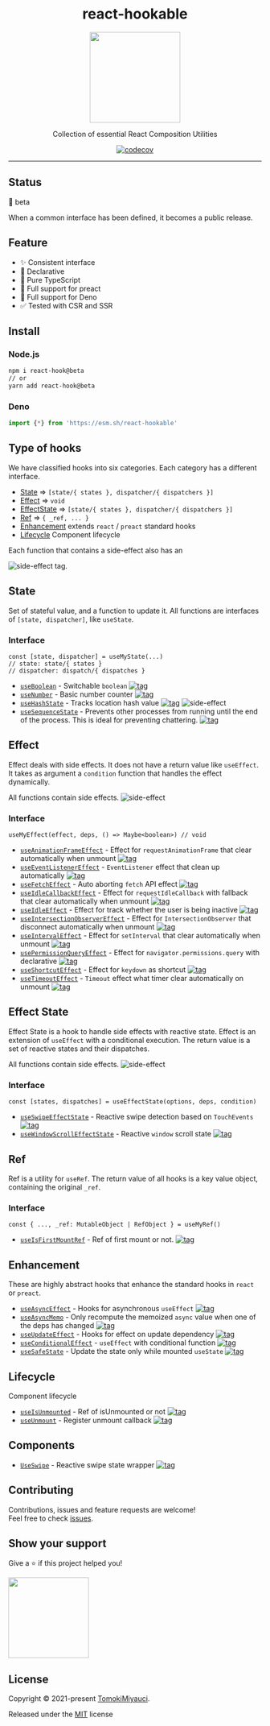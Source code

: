 <div align="center">

# react-hookable

<img width="180" src="https://res.cloudinary.com/dz3vsv9pg/image/upload/v1634554925/projects/react-hookable/logo.svg">

Collection of essential React Composition Utilities

[![codecov](https://codecov.io/gh/TomokiMiyauci/react-hookable/branch/main/graph/badge.svg?token=kb8KG2KSaR)](https://codecov.io/gh/TomokiMiyauci/react-hookable)

</div >

---

## Status

:seedling: beta

When a common interface has been defined, it becomes a public release.

## Feature

- :sparkles: Consistent interface
- :page_facing_up: Declarative
- :memo: Pure TypeScript
- :seedling: Full support for preact
- :green_heart: Full support for Deno
- :white_check_mark: Tested with CSR and SSR

## Install

### Node.js

```bash
npm i react-hook@beta
// or
yarn add react-hook@beta
```

### Deno

```ts
import {*} from 'https://esm.sh/react-hookable'
```

## Type of hooks

We have classified hooks into six categories.
Each category has a different interface.

- [State](#state) => `[state/{ states }, dispatcher/{ dispatchers }]`
- [Effect](#effect) => `void`
- [EffectState](#effect-state) => `[state/{ states }, dispatcher/{ dispatchers }]`
- [Ref](#ref) => `{ _ref, ... }`
- [Enhancement](#enhancement) extends `react` / `preact` standard hooks
- [Lifecycle](#lifecycle) Component lifecycle

Each function that contains a side-effect also has an

![side-effect](https://img.shields.io/badge/side%20effect-%F0%9F%92%A5-black) tag.

## State

Set of stateful value, and a function to update it. All functions are interfaces of `[state, dispatcher]`, like `useState`.

### Interface

```tsx
const [state, dispatcher] = useMyState(...)
// state: state/{ states }
// dispatcher: dispatch/{ dispatches }
```

- [`useBoolean`](docs/useBoolean.mdx) - Switchable `boolean` [![tag][demo]](https://react-hookable.vercel.app/?path=/story/state-useboolean)
- [`useNumber`](docs/useNumber.mdx) - Basic number counter [![tag][demo]](https://react-hookable.vercel.app/?path=/story/state-usenumber)
- [`useHashState`](docs/useHashState.mdx) - Tracks location hash value [![tag][demo]](https://react-hookable.vercel.app/?path=/story/stateset-usehashstate) ![side-effect](https://img.shields.io/badge/side%20effect-%F0%9F%92%A5-black)
- [`useSequenceState`](docs/useSequenceState.mdx) - Prevents other processes from running until the end of the process. This is ideal for preventing chattering. [![tag][demo]](https://react-hookable.vercel.app/?path=/story/stateset-usesequencestate)

## Effect

Effect deals with side effects. It does not have a return value like `useEffect`. It takes as argument a `condition` function that handles the effect dynamically.

All functions contain side effects. ![side-effect](https://img.shields.io/badge/side%20effect-%F0%9F%92%A5-black)

### Interface

```tsx
useMyEffect(effect, deps, () => Maybe<boolean>) // void
```

- [`useAnimationFrameEffect`](docs/useAnimationFrameEffect.mdx) - Effect for `requestAnimationFrame` that clear automatically when unmount [![tag][demo]](https://react-hookable.vercel.app/?path=/story/effect-useanimationframeeffect)
- [`useEventListenerEffect`](docs/useEventListenerEffect.mdx) - `EventListener` effect that clean up automatically [![tag][demo]](https://react-hookable.vercel.app/?path=/story/effect-useeventlistenereffect)
- [`useFetchEffect`](docs/useFetchEffect.mdx) - Auto aborting `fetch` API effect [![tag][demo]](https://react-hookable.vercel.app/?path=/story/effect-usefetcheffect)
- [`useIdleCallbackEffect`](docs/useIdleCallbackEffect.mdx) - Effect for `requestIdleCallback` with fallback that clear automatically when unmount [![tag][demo]](https://react-hookable.vercel.app/?path=/story/effect-useidlecallbackeffect)
- [`useIdleEffect`](docs/useIdleEffect.mdx) - Effect for track whether the user is being inactive [![tag][demo]](https://react-hookable.vercel.app/?path=/story/effect-useidleeffect)
- [`useIntersectionObserverEffect`](docs/useIntersectionObserverEffect.mdx) - Effect for `IntersectionObserver` that disconnect automatically when unmount [![tag][demo]](https://react-hookable.vercel.app/?path=/story/effect-useintersectionobservereffect)
- [`useIntervalEffect`](docs/useIntervalEffect.mdx) - Effect for `setInterval` that clear automatically when unmount [![tag][demo]](https://react-hookable.vercel.app/?path=/story/effect-useintervaleffect)
- [`usePermissionQueryEffect`](docs/usePermissionQueryEffect.mdx) - Effect for `navigator.permissions.query` with declarative [![tag][demo]](https://react-hookable.vercel.app/?path=/story/effect-usepermissionqueryeffect)
- [`useShortcutEffect`](docs/useShortcutEffect.mdx) - Effect for `keydown` as shortcut [![tag][demo]](https://react-hookable.vercel.app/?path=/story/effect-useshortcuteffect)
- [`useTimeoutEffect`](docs/useTimeoutEffect.mdx) - `Timeout` effect what timer clear automatically on unmount [![tag][demo]](https://react-hookable.vercel.app/?path=/story/effect-usetimeouteffect)

## Effect State

Effect State is a hook to handle side effects with reactive state. Effect is an extension of `useEffect` with a conditional execution.
The return value is a set of reactive states and their dispatches.

All functions contain side effects. ![side-effect](https://img.shields.io/badge/side%20effect-%F0%9F%92%A5-black)

### Interface

```tsx
const [states, dispatches] = useEffectState(options, deps, condition)
```

- [`useSwipeEffectState`](docs/useSwipeEffectState.mdx) - Reactive swipe detection based on `TouchEvents` [![tag][demo]](https://react-hookable.vercel.app/?path=/story/effectstate-useswipeeffectstate)
- [`useWindowScrollEffectState`](docs/useWindowScrollEffectState.mdx) - Reactive `window` scroll state [![tag][demo]](https://react-hookable.vercel.app/?path=/story/effectstate-usewindowscrolleffectstate)

## Ref

Ref is a utility for `useRef`. The return value of all hooks is a key value object, containing the original `_ref`.

### Interface

```tsx
const { ..., _ref: MutableObject | RefObject } = useMyRef()
```

- [`useIsFirstMountRef`](docs/useIsFirstMountRef.mdx) - Ref of first mount or not. [![tag][demo]](https://react-hookable.vercel.app/?path=/story/ref-useidfirstmountref)

## Enhancement

These are highly abstract hooks that enhance the standard hooks in `react` or `preact`.

- [`useAsyncEffect`](docs/useAsyncEffect.mdx) - Hooks for asynchronous `useEffect` [![tag][demo]](https://react-hookable.vercel.app/?path=/story/enhancement-useasynceffect)
- [`useAsyncMemo`](docs/useAsyncMemo.mdx) - Only recompute the memoized `async` value when one of the deps has changed [![tag][demo]](https://react-hookable.vercel.app/?path=/story/enhancement-useasyncmemo)
- [`useUpdateEffect`](docs/useUpdateEffect.mdx) - Hooks for effect on update dependency [![tag][demo]](https://react-hookable.vercel.app/?path=/story/enhancement-useupdateeffect)
- [`useConditionalEffect`](docs/useConditionalEffect.mdx) - `useEffect` with conditional function [![tag][demo]](https://react-hookable.vercel.app/?path=/story/enhancement-useconditionaleffect)
- [`useSafeState`](docs/useSafeState.mdx) - Update the state only while mounted `useState` [![tag][demo]](https://react-hookable.vercel.app/?path=/story/enhancement-usesafestate)

## Lifecycle

Component lifecycle

- [`useIsUnmounted`](docs/useIsUnmounted.mdx) - Ref of isUnmounted or not [![tag][demo]](https://react-hookable.vercel.app/?path=/story/lifecycle-useisunmounted)
- [`useUnmount`](docs/useUnmount.mdx) - Register unmount callback [![tag][demo]](https://react-hookable.vercel.app/?path=/story/lifecycle-useunmount)

## Components

- [`UseSwipe`](docs/components/UseSwipe.mdx) - Reactive swipe state wrapper [![tag][demo]](https://react-hookable.vercel.app/?path=/story/component-useswipe)

## Contributing

Contributions, issues and feature requests are welcome!<br />Feel free to check
[issues](https://github.com/TomokiMiyauci/utterances-component/issues).

## Show your support

Give a ⭐️ if this project helped you!

<a href="https://www.patreon.com/tomoki_miyauci">
  <img src="https://c5.patreon.com/external/logo/become_a_patron_button@2x.png" width="160">
</a>

## License

Copyright © 2021-present [TomokiMiyauci](https://github.com/TomokiMiyauci).

Released under the [MIT](./LICENSE) license

[demo]: https://img.shields.io/badge/demo-%F0%9F%9A%80-green
